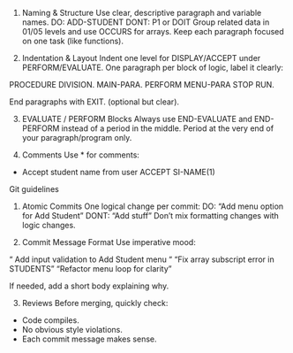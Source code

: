 1. Naming & Structure
Use clear, descriptive paragraph and variable names.
DO: ADD-STUDENT
DONT: P1 or DOIT
Group related data in 01/05 levels and use OCCURS for arrays.
Keep each paragraph focused on one task (like functions).


3. Indentation & Layout
Indent one level for DISPLAY/ACCEPT under PERFORM/EVALUATE.
One paragraph per block of logic, label it clearly:

 PROCEDURE DIVISION.
MAIN-PARA.
    PERFORM MENU-PARA
    STOP RUN.
    
End paragraphs with EXIT. (optional but clear).


3. EVALUATE / PERFORM Blocks
Always use END-EVALUATE and END-PERFORM instead of a period in the middle.
Period at the very end of your paragraph/program only.


4. Comments
Use * for comments:
 * Accept student name from user
ACCEPT SI-NAME(1)


Git guidelines
1. Atomic Commits
One logical change per commit:
DO: “Add menu option for Add Student”
DONT: “Add stuff”
Don’t mix formatting changes with logic changes.


2. Commit Message Format
Use imperative mood:

“ Add input validation to Add Student menu “
“Fix array subscript error in STUDENTS”
“Refactor menu loop for clarity”

If needed, add a short body explaining why.


3. Reviews
Before merging, quickly check:

- Code compiles.
- No obvious style violations.
- Each commit message makes sense.
